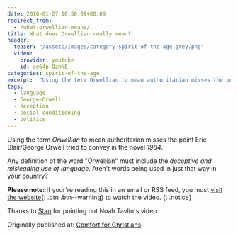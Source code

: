```yaml
---
date: 2016-01-27 10:50:09+00:00
redirect_from: 
  - /what-orwellian-means/
title: What does Orwellian really mean?
header:
  teaser: "/assets/images/category-spirit-of-the-age-grey.png"
  video:
    provider: youtube
    id: oe64p-QzhNE
categories: spirit-of-the-age
excerpt:  "Using the term Orwellian to mean authoritarian misses the point.  Any definition of the word must include deceptive and misleading use of language."
tags:
  - language
  - George-Orwell 
  - deception
  - social-conditioning 
  - politics
---
```


Using the term _Orwellian_ to mean authoritarian misses the point Eric Blair/George Orwell tried to convey in the novel _1984_.

Any definition of the word "Orwellian" must include the _deceptive and misleading use of language_.  Aren't words being used in just that way in your country?

**Please note:** If your're reading this in an email or RSS feed, you must [visit the website](/spirit-of-the-age/what-orwellian-means/){: .btn .btn--warning} to watch the video.
{: .notice}


Thanks to [Stan](http://birdsoftheair.blogspot.com/2016/01/arrogance.html) for pointing out Noah Tavlin's video.

<div>Originally published at: <a href='http://www.alecsatin.com'>Comfort for Christians</a></div>
